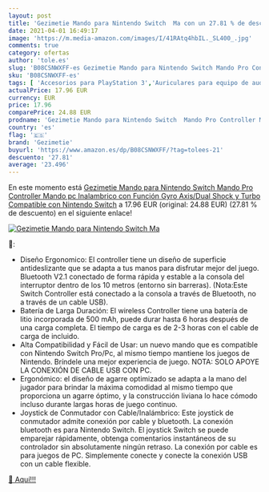 ```yaml
---
layout: post
title: 'Gezimetie Mando para Nintendo Switch  Ma con un 27.81 % de descuento'
date: 2021-04-01 16:49:17
image: 'https://m.media-amazon.com/images/I/41RAtq4hbIL._SL400_.jpg'
comments: true
category: ofertas
author: 'tole.es'
slug: 'B08CSNWXFF-es Gezimetie Mando para Nintendo Switch Mando Pro Controller...'
sku: 'B08CSNWXFF-es'
tags: [ 'Accesorios para PlayStation 3','Auriculares para equipo de audio','Auriculares y accesorios','Cables para PlayStation 3','Cables y adaptadores de corriente para PlayStation 3','Electrónica','Hardware y juegos para PlayStation 3','Sistemas precursores y micro consolas','Videojuegos','gezimetie','nintendo', ]
actualPrice: 17.96 EUR
currency: EUR
price: 17.96
comparePrice: 24.88 EUR
prodname: 'Gezimetie Mando para Nintendo Switch  Mando Pro Controller Mando pc Inalambrico con Función Gyro Axis/Dual Shock y Turbo Compatible con Nintendo Switch'
country: 'es'
flag: '🇪🇸'
brand: 'Gezimetie'
buyurl: 'https://www.amazon.es/dp/B08CSNWXFF/?tag=tolees-21'
descuento: '27.81'
average: '23.496'
---
```


En este momento está [Gezimetie Mando para Nintendo Switch  Mando Pro Controller Mando pc Inalambrico con Función Gyro Axis/Dual Shock y Turbo Compatible con Nintendo Switch](https://www.amazon.es/dp/B08CSNWXFF/?tag=tolees-21) a 17.96 EUR (original: 24.88 EUR) (27.81 %  de descuento) en el siguiente enlace!

[![Gezimetie Mando para Nintendo Switch  Ma](https://m.media-amazon.com/images/I/41RAtq4hbIL._SL400_.jpg)](https://www.amazon.es/dp/B08CSNWXFF/?tag=tolees-21)

🔎:

- Diseño Ergonomico: El controller tiene un diseño de superficie antideslizante que se adapta a tus manos para disfrutar mejor del juego. Bluetooth V2.1 conectado de forma rápida y estable a la consola del interruptor dentro de los 10 metros (entorno sin barreras). (Nota:Este Switch Controller está conectado a la consola a través de Bluetooth, no a través de un cable USB).
- Batería de Larga Duración: El wireless Controller tiene una batería de litio incorporada de 500 mAh, puede durar hasta 6 horas después de una carga completa. El tiempo de carga es de 2-3 horas con el cable de carga de incluido.
- Alta Compatibilidad y Fácil de Usar: un nuevo mando que es compatible con Nintendo Switch Pro/Pc, al mismo tiempo mantiene los juegos de Nintendo. Bríndele una mejor experiencia de juego. NOTA: SOLO APOYE LA CONEXIÓN DE CABLE USB CON PC.
- Ergonómico: el diseño de agarre optimizado se adapta a la mano del jugador para brindar la máxima comodidad al mismo tiempo que proporciona un agarre óptimo, y la construcción liviana lo hace cómodo incluso durante largas horas de juego continuo.
- Joystick de Conmutador con Cable/Inalámbrico: Este joystick de conmutador admite conexión por cable y bluetooth. La conexión bluetooth es para Nintendo Switch. El joystick Switch se puede emparejar rápidamente, obtenga comentarios instantáneos de su controlador sin absolutamente ningún retraso. La conexión por cable es para juegos de PC. Simplemente conecte y conecte la conexión USB con un cable flexible.

[🛒 Aquí!!!](https://www.amazon.es/dp/B08CSNWXFF/?tag=tolees-21)
